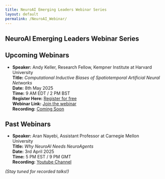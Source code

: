 ```yaml
---
title: NeuroAI Emerging Leaders Webinar Series
layout: default
permalink: /NeuroAI_Webinar/
---
```


<!--![NeuroAI Webinar Banner](../assets/webinar_banner.png)-->  
## NeuroAI Emerging Leaders Webinar Series  

## Upcoming Webinars  
- **Speaker:** Andy Keller, Research Fellow, Kempner Institute at Harvard University  
  **Title:** *Computational Inductive Biases of Spatiotemporal Artificial Neural Networks*  
  **Date:** 8th May 2025  
  **Time:**  9 AM EDT / 2 PM BST   
  **Register Here:**  [Register for free](https://docs.google.com/forms/d/e/1FAIpQLSds3VRDTUKdkKd3g6dXHHvXZsWHzfCM-TenM7AwUzYmHWEg7A/viewform)   
  **Webinar Link:**  [Join the webinar](--)     
  **Recording:** [Coming Soon](https://www.youtube.com/@NeuroaiNeurips2024)  


## Past Webinars  
- **Speaker:** Aran Nayebi, Assistant Professor at Carnegie Mellon University  
  **Title:** *Why NeuroAI Needs NeuroAgents*  
  **Date:** 3rd April 2025  
  **Time:**  5 PM EST / 9 PM GMT      
  **Recording:** [Youtube Channel](https://youtu.be/9_7mQu5NEfs)  


*(Stay tuned for recorded talks!)*  
